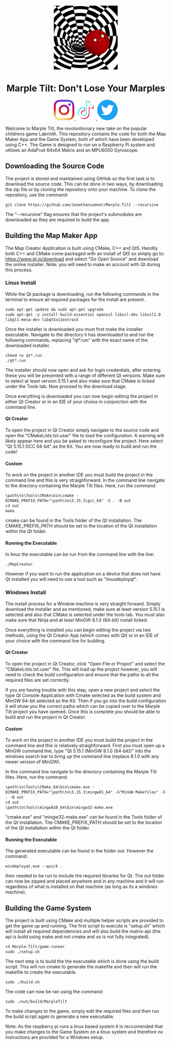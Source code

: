 <p align="center">
<img width="200" src="https://github.com/Jonathansumner/Marple-Tilt/blob/main/Icons/marple_logo_resized.jpg" alt="Material Bread logo">
<h1 align="center">Marple Tilt: Don't Lose Your Marples</h1>
</p>
<p align="center">
<a href =https://www.instagram.com/marpletilt/ ><img src="https://raw.githubusercontent.com/Jonathansumner/Marple-Tilt/main/Icons/Instagram.png" width="64"/> </a><a href =https://www.tiktok.com/@marpletilt ><img src="https://raw.githubusercontent.com/Jonathansumner/Marple-Tilt/main/Icons/Tiktok.png" width="64"/> </a><a href =https://www.twitter.com/marpletilt ><img src="https://raw.githubusercontent.com/Jonathansumner/Marple-Tilt/main/Icons/Twitter.png" width="64"/> </a>
</p>

Welcome to Marple Tilt, the revoluntionary new take on the popular childrens game Labrinth. This repository contains the code for both the Map Maker App and the Game System, both of which have been developed using C++. The Game is designed to run on a Raspberry Pi system and utilises an AdaFruit 64x64 Matrix and an MPU6050 Gyroscope.

## Downloading the Source Code

The project is stored and maintained using GitHub so the first task is to download the source code. This can be done in two ways, by downloading the zip file or by cloning the repository onto your machine. To clone the repository, use the command:

```
git clone https://github.com/Jonathansumner/Marple-Tilt --recursive
```

The "--recursive" flag ensures that the project's submodules are downloaded as they are required to build the app.

## Building the Map Maker App

The Map Creator Application is built using CMake, C++ and Qt5. Handily both C++ and CMake come packaged with an install of Qt5 so simply go to: https://www.qt.io/download and select "Go Open Source" and download the online installer. Note: you will need to make an account with Qt during this process.

### Linux Install
While the Qt package is downloading, run the following commands in the terminal to ensure all required packages for the install are present.

```
sudo apt-get update && sudo apt-get upgrade
sudo apt-get -y install build-essential openssl libssl-dev libssl1.0 libgl1-mesa-dev libqt5x11extras5
```

Once the installer is downloaded you must first make the installer executable. Navigate to the directory it has downloaded to and run the following commands, replacing "qt*.run" with the exact name of the downloaded installer.

```
chmod +x qt*.run
./qt*.run
```

The installer should now open and ask for login credentials, after entering these you will be presented with a range of different Qt versions. Make sure to select at least version 5.15.1 and also make sure that CMake is ticked under the Tools tab. Now proceed to the download stage.

Once everything is downloaded you can now begin editing the project in either Qt Creator or in an IDE of your choice in conjunction with the command line.

#### Qt Creator

To open the project in Qt Creator simply navigate to the source code and open the "CMakeLists.txt.user" file to load the configuration. A warning will likely appear here and you be asked to reconfigure the project. Here select "Qt 5.15.1 GCC 64-bit" as the Kit. You are now ready to build and run the code!

#### Custom

To work on the project in another IDE you must build the project in the command line and this is very straighforward. In the command line navigate to the directory containing the Marple Tilt files. Here, run the command:

```
\path\to\Tools\CMake\bin\cmake -DCMAKE_PREFIX_PATH="\path\to\5.15.1\gcc_64" -S . -B out
cd out
make
```

cmake can be found in the Tools folder of the Qt installation. The CMAKE_PREFIX_PATH should be set to the location of the Qt installation within the Qt folder.

#### Running the Executable

In linux the executable can be run from the command line with the line:

```
./MapCreator
```

However if you want to run the application on a device that does not have Qt installed you will need to use a tool such as "linuxdeployqt".

### Windows Install

The install process for a Window machine is very straight forward. Simply download the installer and as mentioned, make sure at least version 5.15.1 is selected and also that CMake is selected under the tools tab. You must also make sure that Ninja and at least MinGW 8.1.0 (64-bit) install ticked.

Once everything is installed you can begin editing the project via two methods, using the Qt Creator App (which comes with Qt) or in an IDE of your choice with the command line for building.

#### Qt Creator

To open the project in Qt Creator, click "Open File or Project" and select the "CMakeLists.txt.user" file. This will load up the project however, you will need to check the build configuration and ensure that the paths to all the required files are set correctly. 

If you are having trouble with this step, open a new project and select the type Qt Console Application with Cmake selected as the build system and MinGW 64-bit selected as the Kit. Then if you go into the build configuration it will show you the correct paths which can be copied over to the Marple Tilt project you have opened. Once this is complete you should be able to build and run the project in Qt Creator.

#### Custom

To work on the project in another IDE you must build the project in the command line and this is relatively straighforward. First you must open up a MinGW command line, type "Qt 5.15.1 (MinGW 8.1.0 (64-bit))" into the windows search bar to bring up the command line (replace 8.1.0 with any newer version of MinGW).

In this command line navigate to the directory containing the Marple Tilt files. Here, run the command:

```
\path\to\Tools\CMake_64\bin\cmake.exe -DCMAKE_PREFIX_PATH="\path\to\5.15.1\mingw81_64" -G"MinGW Makefiles" -S . -B out
cd out
\path\to\Tools\mingw810_64\bin\mingw32-make.exe
```

"cmake.exe" and "mingw32-make.exe" can be found in the Tools folder of the Qt installation. The CMAKE_PREFIX_PATH should be set to the location of the Qt installation within the Qt folder.

#### Running the Executable

The generated executable can be found in the folder out. However the command:

```
windeployqt.exe --quick .
```

then needed to be run to include the required libraries for Qt. The out folder can now be zipped and placed anywhere and in any machine and it will run regardless of what is installed on that machine (as long as its a windows machine).

## Building the Game System

The project is built using CMake and multiple helper scripts are provided to get the game up and running. The first script to execute is "setup.sh" which will install all required dependencies and will also build the matrix-api (the api is build using make and not cmake and so is not fully integrated).

```
cd Marple-Tilt/game-runner
sudo ./setup.sh
```
The next step is to build the the executable which is done using the build script. This will run cmake to generate the makefile and then will run the makefile to create the executable.

```
sudo ./build.sh
```

The code can now be ran using the command:

```
sudo ./out/build/MarpleTilt
```

To make changes to the game, simply edit the required files and then run the build script again to generate a new executable.

Note: As the raspberry pi runs a linux based system it is reccomended that you make changes to the Game System on a linux system and therefore no instructions are provided for a Windows setup.